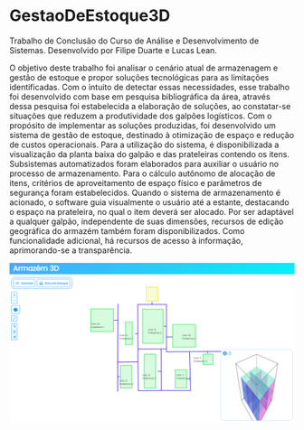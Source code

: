 # GestaoDeEstoque3D
Trabalho de Conclusão do Curso de Análise e Desenvolvimento de Sistemas. Desenvolvido por Filipe Duarte e Lucas Lean.

  O objetivo deste trabalho foi analisar o cenário atual de armazenagem e
gestão de estoque e propor soluções tecnológicas para as limitações identificadas.
Com o intuito de detectar essas necessidades, esse trabalho foi desenvolvido com
base em pesquisa bibliográfica da área, através dessa pesquisa foi estabelecida a
elaboração de soluções, ao constatar-se situações que reduzem a produtividade dos
galpões logísticos. Com o propósito de implementar as soluções produzidas, foi
desenvolvido um sistema de gestão de estoque, destinado à otimização de espaço e
redução de custos operacionais. Para a utilização do sistema, é disponibilizada a
visualização da planta baixa do galpão e das prateleiras contendo os itens.
Subsistemas automatizados foram elaborados para auxiliar o usuário no processo
de armazenamento. Para o cálculo autônomo de alocação de itens, critérios de
aproveitamento de espaço físico e parâmetros de segurança foram estabelecidos.
Quando o sistema de armazenamento é acionado, o software guia visualmente o
usuário até a estante, destacando o espaço na prateleira, no qual o item deverá ser
alocado. Por ser adaptável a qualquer galpão, independente de suas dimensões,
recursos de edição geográfica do armazém também foram disponibilizados. Como
funcionalidade adicional, há recursos de acesso à informação, aprimorando-se a
transparência.

![alt text](https://github.com/FilipeDuart/GestaoDeEstoque3D/blob/main/Monografia/tela%20inicial.png)
